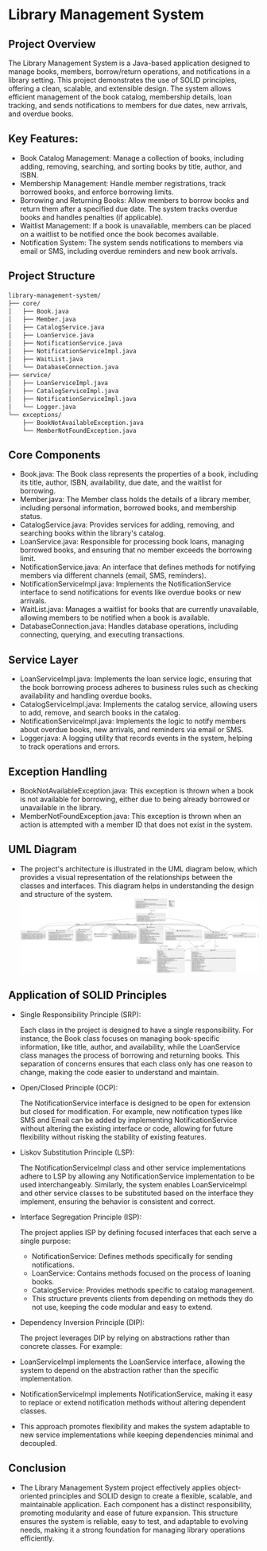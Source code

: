 # Library Management System
## Project Overview
The Library Management System is a Java-based application designed to manage books, members, borrow/return operations, and notifications in a library setting. This project demonstrates the use of SOLID principles, offering a clean, scalable, and extensible design. The system allows efficient management of the book catalog, membership details, loan tracking, and sends notifications to members for due dates, new arrivals, and overdue books.
## Key Features:
- Book Catalog Management: Manage a collection of books, including adding, removing, searching, and sorting books by title, author, and ISBN.
- Membership Management: Handle member registrations, track borrowed books, and enforce borrowing limits.
- Borrowing and Returning Books: Allow members to borrow books and return them after a specified due date. The system tracks overdue books and handles penalties (if applicable).
- Waitlist Management: If a book is unavailable, members can be placed on a waitlist to be notified once the book becomes available.
- Notification System: The system sends notifications to members via email or SMS, including overdue reminders and new book arrivals.
## Project Structure
```plaintext
library-management-system/
├── core/
│   ├── Book.java
│   ├── Member.java
│   ├── CatalogService.java
│   ├── LoanService.java
│   ├── NotificationService.java
│   ├── NotificationServiceImpl.java
│   ├── WaitList.java
│   └── DatabaseConnection.java
├── service/
│   ├── LoanServiceImpl.java
│   ├── CatalogServiceImpl.java
│   ├── NotificationServiceImpl.java
│   └── Logger.java
└── exceptions/
    ├── BookNotAvailableException.java
    └── MemberNotFoundException.java
```
## Core Components
- Book.java: The Book class represents the properties of a book, including its title, author, ISBN, availability, due date, and the waitlist for borrowing.
- Member.java: The Member class holds the details of a library member, including personal information, borrowed books, and membership status.
- CatalogService.java: Provides services for adding, removing, and searching books within the library's catalog.
- LoanService.java: Responsible for processing book loans, managing borrowed books, and ensuring that no member exceeds the borrowing limit.
- NotificationService.java: An interface that defines methods for notifying members via different channels (email, SMS, reminders).
- NotificationServiceImpl.java: Implements the NotificationService interface to send notifications for events like overdue books or new arrivals.
- WaitList.java: Manages a waitlist for books that are currently unavailable, allowing members to be notified when a book is available.
- DatabaseConnection.java: Handles database operations, including connecting, querying, and executing transactions.
## Service Layer
- LoanServiceImpl.java: Implements the loan service logic, ensuring that the book borrowing process adheres to business rules such as checking availability and handling overdue books.
- CatalogServiceImpl.java: Implements the catalog service, allowing users to add, remove, and search books in the catalog.
- NotificationServiceImpl.java: Implements the logic to notify members about overdue books, new arrivals, and reminders via email or SMS.
- Logger.java: A logging utility that records events in the system, helping to track operations and errors.
## Exception Handling
- BookNotAvailableException.java: This exception is thrown when a book is not available for borrowing, either due to being already borrowed or unavailable in the library.
- MemberNotFoundException.java: This exception is thrown when an action is attempted with a member ID that does not exist in the system.
## UML Diagram
- The project's architecture is illustrated in the UML diagram below, which provides a visual representation of the relationships between the classes and interfaces. This diagram helps in understanding the design and structure of the system.
![Library Management System Overview](UML_diagram_Library_management_system.png)
## Application of SOLID Principles
- Single Responsibility Principle (SRP):

  Each class in the project is designed to have a single responsibility. For instance, the Book class focuses on managing book-specific information, like title, author, and availability, while the LoanService 
  class manages the process of borrowing and returning books. This separation of concerns ensures that each class only has one reason to change, making the code easier to understand and maintain.

- Open/Closed Principle (OCP):

  The NotificationService interface is designed to be open for extension but closed for modification. For example, new notification types like SMS and Email can be added by implementing NotificationService 
  without altering the existing interface or code, allowing for future flexibility without risking the stability of existing features.

- Liskov Substitution Principle (LSP):

  The NotificationServiceImpl class and other service implementations adhere to LSP by allowing any NotificationService implementation to be used interchangeably. Similarly, the system enables LoanServiceImpl and 
  other service classes to be substituted based on the interface they implement, ensuring the behavior is consistent and correct.

- Interface Segregation Principle (ISP):

  The project applies ISP by defining focused interfaces that each serve a single purpose:

  - NotificationService: Defines methods specifically for sending notifications.
  - LoanService: Contains methods focused on the process of loaning books.
  - CatalogService: Provides methods specific to catalog management.
  - This structure prevents clients from depending on methods they do not use, keeping the code modular and easy to extend.

- Dependency Inversion Principle (DIP):

  The project leverages DIP by relying on abstractions rather than concrete classes. For example:

 - LoanServiceImpl implements the LoanService interface, allowing the system to depend on the abstraction rather than the specific implementation.
 - NotificationServiceImpl implements NotificationService, making it easy to replace or extend notification methods without altering dependent classes.
 - This approach promotes flexibility and makes the system adaptable to new service implementations while keeping dependencies minimal and decoupled.
## Conclusion
- The Library Management System project effectively applies object-oriented principles and SOLID design to create a flexible, scalable, and maintainable application. Each component has a distinct responsibility, promoting modularity and ease of future expansion. This structure ensures the system is reliable, easy to test, and adaptable to evolving needs, making it a strong foundation for managing library operations efficiently.

